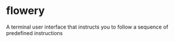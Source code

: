 # flowery
A terminal user interface that instructs you to follow a sequence of predefined instructions
